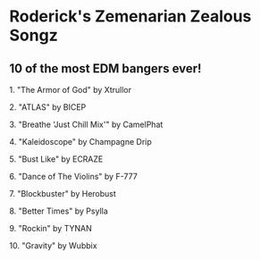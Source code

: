 <html lang="en" dir="ltr">
  <head>
    <meta charset="utf-8">
    <h1>Roderick's Zemenarian Zealous Songz</h1>
  </head>
  <body>
    <h2>10 of the most EDM bangers ever!</h2>
    <p>1. "The Armor of God" by Xtrullor</p>
    <p>2. "ATLAS" by BICEP</p>
    <p>3. "Breathe 'Just Chill Mix'" by CamelPhat</p>
    <p>4. "Kaleidoscope" by Champagne Drip</p>
    <p>5. "Bust Like" by ECRAZE</p>
    <p>6. "Dance of The Violins" by F-777</p>
    <p>7. "Blockbuster" by Herobust</p>
    <p>8. "Better Times" by Psylla</p>
    <p>9. "Rockin" by TYNAN</p>
    <p>10. "Gravity" by Wubbix</p>
  </body>
</html>
